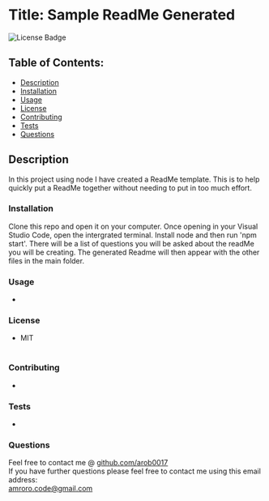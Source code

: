 # Title: Sample ReadMe Generated

  ![License Badge](https://img.shields.io/badge/license-MIT-yellowgreen)  
    
  ## Table of Contents: 
  * [Description](#description)
  * [Installation](#installation)
  * [Usage](#usage)
  * [License](#license)
  * [Contributing](#Contributing)
  * [Tests](#tests)
  * [Questions](#questions)  <br> 
  ## Description 
  In this project using node I have created a ReadMe template. This is to help quickly put a ReadMe together without needing to put in too much effort. <br>

  ### Installation 
  Clone this repo and open it on your computer. Once opening in your Visual Studio Code, open the intergrated terminal. Install node and then run 'npm start'. There will be a list of questions you will be asked about the readMe you will be creating. The generated Readme will then appear with the other files in the main folder. <br>

  ### Usage 
  - <br>
  ### License
  * MIT <br><br>

  ### Contributing 
  * 
  ### Tests 
  * 
  ### Questions 
  Feel free to contact me @ [github.com/arob0017](https://www.github.com/arob0017)<br>
  If you have further questions please feel free to contact me using this email address:<br>
  <amroro.code@gmail.com>
  
  